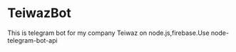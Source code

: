 # TeiwazBot
This is telegram bot for my company Teiwaz on node.js,firebase.Use node-telegram-bot-api
